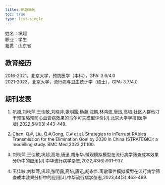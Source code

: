 ```yaml
---
title: 巩超简历
toc: true
type: list-single
---
```


姓名：巩超\
职业：学生\
籍贯：山东省

## 教育经历

2016-2021，北京大学，预防医学（本科），GPA: 3.6/4.0\
2021-2023，北京大学，流行病与卫生统计学（硕士），GPA: 3.7/4.0

## 期刊发表

1. 巩超,刘秋萍,王佳敏,刘晓非,张明露,杨瀚,沈鹏,林鸿波,唐迅,高培.社区人群他汀干预策略预防心血管病效果的马尔可夫模型评价[J].北京大学学报(医学版),2022,54(03):443-449.

1. Chen, Q.#, Liu, Q.#,Gong, C.# et al. Strategies to inTerrupt RAbies Transmission for the Elimination Goal by 2030 In China (STRATEGIC): a modelling study. BMC Med,2023,21:100.

1. 刘秋萍,王佳敏,巩超,高培,唐迅,胡永华.微观模拟模型在流行病学筛查成本效果分析中的应用[J].中华流行病学杂志,2022,43(6):931-937.

1. 王佳敏,刘秋萍,巩超,张明露,高培,唐迅,胡永华.离散事件模拟模型在流行病学筛查成本效果分析中的应用[J].中华流行病学杂志,2023,44(3):463-469.









